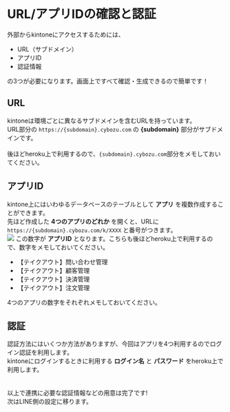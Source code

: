 # URL/アプリIDの確認と認証

外部からkintoneにアクセスするためには、

- URL（サブドメイン）
- アプリID
- 認証情報

の3つが必要になります。画面上ですべて確認・生成できるので簡単です！

## URL

kintoneは環境ごとに異なるサブドメインを含むURLを持っています。<br/>
URL部分の `https://{subdomain}.cybozu.com` の **{subdomain}** 部分がサブドメインです。<br/>
<br/>
後ほどheroku上で利用するので、`{subdomain}.cybozu.com`部分をメモしておいてください。

## アプリID

kintone上にはいわゆるデータベースのテーブルとして **アプリ** を複数作成することができます。<br/>
先ほど作成した **4つのアプリのどれか** を開くと、URLに `https://{subdomain}.cybozu.com/k/XXXX` と番号がつきます。<br/>
<img src="https://docs.google.com/drawings/d/e/2PACX-1vRKcTxsZYQwUmPtcVqaJ0a5A_RCKp2IiaQZxmSDmHE129otTtiHxI902qNEpWp5bxgJeJ8gCucr9gKm/pub?w=778&amp;h=343">
この数字が **アプリID** となります。こちらも後ほどheroku上で利用するので、数字をメモしておいてください。

- 【テイクアウト】問い合わせ管理
- 【テイクアウト】顧客管理
- 【テイクアウト】決済管理
- 【テイクアウト】注文管理

4つのアプリの数字をそれぞれメモしておいてください。

## 認証

認証方法にはいくつか方法がありますが、今回はアプリを4つ利用するのでログイン認証を利用します。<br/>
kintoneにログインするときに利用する **ログイン名** と **パスワード** をheroku上で利用します。<br/>
<br/>
<br/>
以上で連携に必要な認証情報などの用意は完了です!<br/>
次はLINE側の設定に移ります。